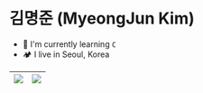 # 김명준 (MyeongJun Kim)
- 🌵 I'm currently learning ```C``` <br>
- 🏕️ I live in Seoul, Korea <br>

<table>
  <thead>
    <tr>
      <th>
          <a href="https://github.com/anuraghazra/github-readme-stats">
            <img align="center" src="https://github-readme-stats.vercel.app/api/top-langs/?username=MeangJun&layout=compact&hide_border=true" />
        </a>
      </th>
      <th>
        <a href="https://github.com/anuraghazra/github-readme-stats">
         <img align="center" src="https://github-readme-stats.vercel.app/api?username=MeangJun&theme=buefy&show_icons=true&hide_border=true" />
        </a>
      </th>
    </tr>
  </thead>
</table>
